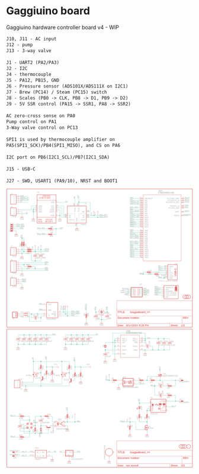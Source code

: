 # Gaggiuino board

Gaggiuino hardware controller board v4 - WIP

```
J10, J11 - AC input
J12 - pump
J13 - 3-way valve

J1 - UART2 (PA2/PA3)
J2 - I2C
J4 - thermocouple
J5 - PA12, PB15, GND
J6 - Pressure sensor (ADS101X/ADS111X on I2C1)
J7 - Brew (PC14) / Steam (PC15) switch
J8 - Scales (PB0 -> CLK, PB8 -> D1, PB9 -> D2)
J9 - 5V SSR control (PA15 -> SSR1, PA8 -> SSR2)

AC zero-cross sense on PA0
Pump control on PA1
3-Way valve control on PC13

SPI1 is used by thermocouple amplifier on PA5(SPI1_SCK)/PB4(SPI1_MISO), and CS on PA6

I2C port on PB6(I2C1_SCL)/PB7(I2C1_SDA)

J15 - USB-C

J27 - SWD, USART1 (PA9/10), NRST and BOOT1
```

![GaggiaBoard_V4_s1](https://github.com/banoz/CoffeeHat/blob/main/Hardware/GaggiaBoard_V4/EAGLE/Exports/GaggiaBoard_V4_s1.png)
![GaggiaBoard_V4_s2](https://github.com/banoz/CoffeeHat/blob/main/Hardware/GaggiaBoard_V4/EAGLE/Exports/GaggiaBoard_V4_s2.png)
